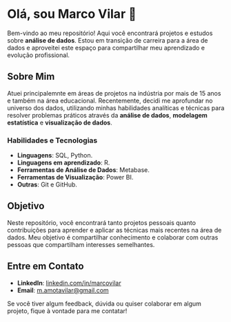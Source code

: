 # Olá, sou Marco Vilar 👋

Bem-vindo ao meu repositório! Aqui você encontrará projetos e estudos sobre **análise de dados**. Estou em transição de carreira para a área de dados e aproveitei este espaço para compartilhar meu aprendizado e evolução profissional.

## Sobre Mim

Atuei principalemnte em áreas de projetos na indústria por mais de 15 anos e também na área educacional. Recentemente, decidi me aprofundar no universo dos dados, utilizando minhas habilidades analíticas e técnicas para resolver problemas práticos através da **análise de dados**, **modelagem estatística** e **visualização de dados**.

### Habilidades e Tecnologias

- **Linguagens**: SQL, Python.
- **Linguagens em aprendizado**: R.
- **Ferramentas de Análise de Dados**: Metabase.
- **Ferramentas de Visualização**: Power BI.
- **Outras**: Git e GitHub.

## Objetivo

Neste repositório, você encontrará tanto projetos pessoais quanto contribuições para aprender e aplicar as técnicas mais recentes na área de dados. Meu objetivo é compartilhar conhecimento e colaborar com outras pessoas que compartilham interesses semelhantes.

## Entre em Contato

- **LinkedIn**: [linkedin.com/in/marcovilar](https://www.linkedin.com/in/marcovilar)
- **Email**: [m.amotavilar@gmail.com](mailto:m.amotavilar@gmail.com)

Se você tiver algum feedback, dúvida ou quiser colaborar em algum projeto, fique à vontade para me contatar!

